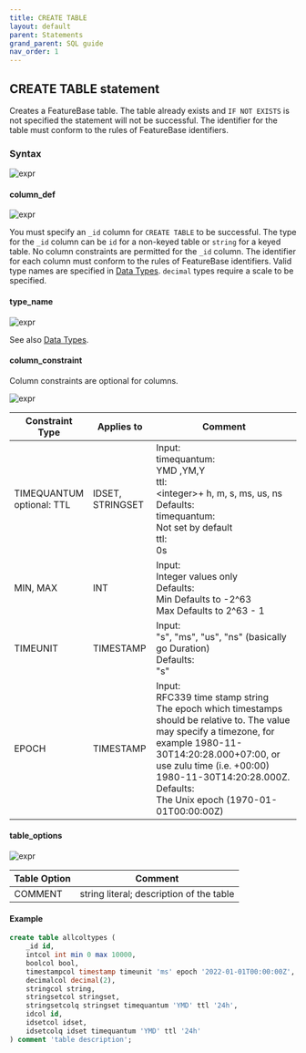 ```yaml
---
title: CREATE TABLE
layout: default
parent: Statements
grand_parent: SQL guide
nav_order: 1
---
```


## CREATE TABLE statement

Creates a FeatureBase table. The table already exists and `IF NOT EXISTS` is not specified the statement will not be successful. The identifier for the table must conform to the rules of FeatureBase identifiers.

### Syntax

![expr](/img/sql/create_table_stmt.svg)

#### column_def

![expr](/img/sql/column_def.svg)

You must specify an `_id` column for `CREATE TABLE` to be successful. The type for the `_id` column can be `id` for a non-keyed table or `string` for a keyed table. No column constraints are permitted for the `_id` column.
The identifier for each column must conform to the rules of FeatureBase identifiers. Valid type names are specified in [Data Types](/docs/sql-guide/data-types/data-types-home). `decimal` types require a scale to be specified.



#### type_name

![expr](/img/sql/type_name.svg)

See also [Data Types](/docs/sql-guide/data-types/data-types-home).

#### column_constraint
Column constraints are optional for columns.

![expr](/img/sql/column_constraint.svg)

| **Constraint Type**                                    | **Applies to**               | **Comment**                                                                                                                                                                                                                                                          |
|--------------------------------------------------------|------------------------------|----------------------------------------------------------------------------------------------------------------------------------------------------------------------------------------------------------------------------------------------------------------------|
| TIMEQUANTUM<br>optional: TTL                               | IDSET, STRINGSET             | Input:<br>timequantum:<br>YMD ,YM,Y<br>ttl:<br>&lt;integer&gt;+ h, m, s, ms, us, ns<br>Defaults:<br>timequantum:<br>Not set by default<br>ttl:<br>0s                                                                                                                                                     |
| MIN, MAX                                               | INT                          | Input:<br>Integer values only<br>Defaults:<br>Min Defaults to -2^63<br>Max Defaults to 2^63 - 1                                                                                                                                                                                      |
| TIMEUNIT                                               | TIMESTAMP                    | Input:<br>"s", "ms", "us", "ns" (basically go Duration)<br>Defaults:<br> "s"                                                                                                                                                                                                     |
| EPOCH                                                  | TIMESTAMP                    | Input:<br>RFC339 time stamp string<br>The epoch which timestamps should be relative to. The value may specify a timezone, for example 1980-11-30T14:20:28.000+07:00, or use zulu time (i.e. +00:00) 1980-11-30T14:20:28.000Z.<br>Defaults:<br>The Unix epoch (1970-01-01T00:00:00Z) |

<!--
removed from functionality but keeping in a comment if later available:
| CACHETYPE (type and size)                              | IDSET, STRINGSET, ID, STRING | Input:<br>type:ranked, none<br>size:<br>Integer? boundary?<br>Defaults:<br>type:ranked<br>size:50000                                        -->

#### table_options

![expr](/img/sql/table_options.svg)

| **Table Option** | **Comment**                                                           |
|------------------|-----------------------------------------------------------------------|
| COMMENT          | string literal;  description of the table                             |

<!--
removed from functionality but keeping in a comment if later available:
| KEYPARTITIONS    | integer literal; between 1-10000                                      |
| SHARDWIDTH       | integer literal; must be a power of two greater than or equal to 2^16 |
-->

#### Example

```sql
create table allcoltypes (
	_id id,
	intcol int min 0 max 10000,
	boolcol bool,
	timestampcol timestamp timeunit 'ms' epoch '2022-01-01T00:00:00Z',
	decimalcol decimal(2),
	stringcol string,
	stringsetcol stringset,
	stringsetcolq stringset timequantum 'YMD' ttl '24h',
	idcol id,
    idsetcol idset,
	idsetcolq idset timequantum 'YMD' ttl '24h'
) comment 'table description';
```
